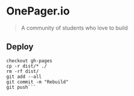 # OnePager.io
> A community of students who love to build

## Deploy

```build dist
checkout gh-pages
cp -r dist/* ./
rm -rf dist/
git add --all
git commit -m "Rebuild"
git push```